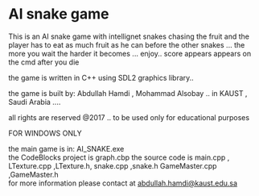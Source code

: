 <h1>AI snake game</h1> 
This is an AI snake game with intellignet snakes chasing the fruit and the player has to eat as much fruit as he can before the other snakes ... the more you wait the harder it becomes ... enjoy.. score appears appears on the cmd after you die 

the game is written in C++ using SDL2 graphics library.. 

the game is built by: Abdullah Hamdi , Mohammad Alsobay .. in KAUST , Saudi Arabia .... 

all rights are reserved @2017 .. to be used only for educational purposes 

FOR WINDOWS ONLY

the main game is in: AI_SNAKE.exe  
the CodeBlocks project is graph.cbp 
the source code is main.cpp , LTexture.cpp ,LTexture.h, snake.cpp ,snake.h GameMaster.cpp ,GameMaster.h   
for more information please contact at abdullah.hamdi@kaust.edu.sa
